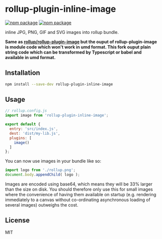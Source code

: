 # rollup-plugin-inline-image

[![npm package](https://img.shields.io/npm/v/rollup-plugin-inline-image.svg)](https://www.npmjs.com/package/rollup-plugin-inline-image)
[![npm package](https://img.shields.io/npm/dt/rollup-plugin-inline-image.svg)](https://www.npmjs.com/package/rollup-plugin-inline-image)


inline JPG, PNG, GIF and SVG images into rollup bundle.

**Same as [rollup/rollup-plugin-image](https://github.com/rollup/rollup-plugin-image) but the ouput of rollup-plugin-image is module code which won't work in umd format. This fork ouput plain string code which can be transformed by Typescript or babel and available in umd format.**

## Installation

```bash
npm install --save-dev rollup-plugin-inline-image
```


## Usage

```js
// rollup.config.js
import image from 'rollup-plugin-inline-image';

export default {
  entry: 'src/index.js',
  dest: 'dist/my-lib.js',
  plugins: [
    image()
  ]
};
```

You can now use images in your bundle like so:

```js
import logo from './rollup.png';
document.body.appendChild( logo );
```

Images are encoded using base64, which means they will be 33% larger than the size on disk. You should therefore only use this for small images where the convenience of having them available on startup (e.g. rendering immediately to a canvas without co-ordinating asynchronous loading of several images) outweighs the cost.


## License

MIT
